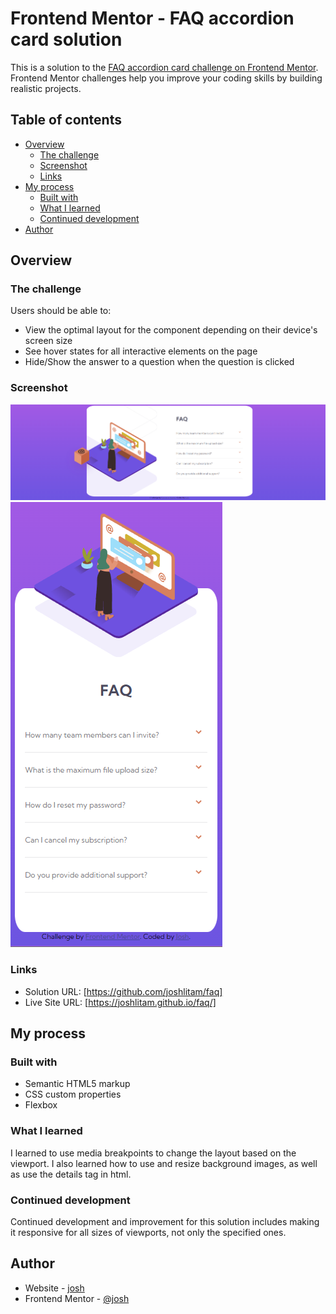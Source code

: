 # Frontend Mentor - FAQ accordion card solution

This is a solution to the [FAQ accordion card challenge on Frontend Mentor](https://www.frontendmentor.io/challenges/faq-accordion-card-XlyjD0Oam). Frontend Mentor challenges help you improve your coding skills by building realistic projects. 

## Table of contents

- [Overview](#overview)
  - [The challenge](#the-challenge)
  - [Screenshot](#screenshot)
  - [Links](#links)
- [My process](#my-process)
  - [Built with](#built-with)
  - [What I learned](#what-i-learned)
  - [Continued development](#continued-development)
- [Author](#author)

## Overview

### The challenge

Users should be able to:

- View the optimal layout for the component depending on their device's screen size
- See hover states for all interactive elements on the page
- Hide/Show the answer to a question when the question is clicked

### Screenshot

![](./images/faq-desktop.png)
![](./images/faq-mobile.png)


### Links

- Solution URL: [https://github.com/joshlitam/faq]
- Live Site URL: [https://joshlitam.github.io/faq/]

## My process

### Built with

- Semantic HTML5 markup
- CSS custom properties
- Flexbox

### What I learned

I learned to use media breakpoints to change the layout based on the viewport. I also learned how to use and resize background images, as well as use the details tag in html.

### Continued development

Continued development and improvement for this solution includes making it responsive for all sizes of viewports, not only the specified ones.


## Author

- Website - [josh](https://github.com/joshlitam)
- Frontend Mentor - [@josh](https://www.frontendmentor.io/profile/joshlitam)